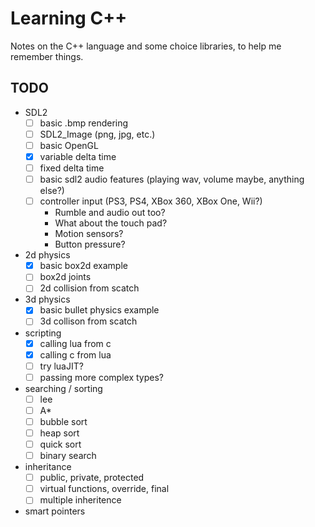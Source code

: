 # Learning C++

Notes on the C++ language and some choice libraries, to help me remember things.

## TODO

- SDL2
	- [ ] basic .bmp rendering
	- [ ] SDL2_Image (png, jpg, etc.)
	- [ ] basic OpenGL
	- [x] variable delta time
	- [ ] fixed delta time
	- [ ] basic sdl2 audio features (playing wav, volume maybe, anything else?)
	- [ ] controller input (PS3, PS4, XBox 360, XBox One, Wii?)
		- Rumble and audio out too?
		- What about the touch pad?
		- Motion sensors?
		- Button pressure?
- 2d physics
	- [x] basic box2d example
	- [ ] box2d joints
	- [ ] 2d collision from scatch
- 3d physics
	- [x] basic bullet physics example
	- [ ] 3d collison from scatch
- scripting
	- [x] calling lua from c
	- [x] calling c from lua
	- [ ] try luaJIT?
	- [ ] passing more complex types?
- searching / sorting
	- [ ] lee
	- [ ] A*
	- [ ] bubble sort
	- [ ] heap sort
	- [ ] quick sort
	- [ ] binary search
- inheritance
	- [ ] public, private, protected
	- [ ] virtual functions, override, final
	- [ ] multiple inheritence
- smart pointers
